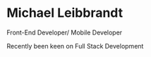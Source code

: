 # Michael Leibbrandt

Front-End Developer/ Mobile Developer

Recently been keen on Full Stack Development
